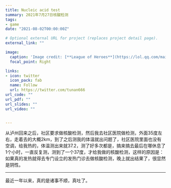 ```yaml
---
title: Nucleic acid test
summary: 2021年7月27日核酸检测
tags:
- game
date: "2021-08-02T00:00:00Z"

# Optional external URL for project (replaces project detail page).
external_link: ""

image:
  caption: 'Image credit: [**League of Heroes**](https://lol.qq.com/main.shtml)'
  focal_point: Right

links:
- icon: twitter
  icon_pack: fab
  name: Follow
  url: https://twitter.com/tunan666
url_code: ""
url_pdf: ""
url_slides: ""
url_video: ""


---
```

从泸州回来之后，社区要求做核酸检测，然后我去社区医院做检测，外面35度左右，走着去的大概2km，到了之后测我的体温就出问题了，社区医院里面也没有空调，给我热的，体温测出来就37.2，测了好多次都是，搞来搞去最后在哪休息了1个小时，一直反复测，测到了一个37度，才给我做的核酸检测，这样的原因是：如果真的发热就得去专门设立的发热门诊去做核酸检测，晚上就出结果了，很显然是阴性。
___________________________________________

最近一年以来，真的是诸事不顺，真吐了。
